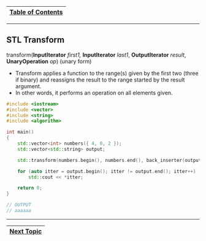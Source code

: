 |[Table of Contents](/00-Table-of-Contents.md)|
|---|

---

## STL Transform

transform\(**InputIterator** _first1,_ **InputIterator** _last1_, **OutputIterator** _result_, **UnaryOperation** _op_\) \(unary form\)

* Transform applies a function to the range\(s\) given by the first two \(three if binary\) and reassigns the result to the range started by the result argument. 
* In other words, it performs an operation on all elements given.

```cpp
#include <iostream>
#include <vector>
#include <string>
#include <algorithm>

int main()
{
    std::vector<int> numbers({ 4, 0, 2 });
    std::vector<std::string> output;

    std::transform(numbers.begin(), numbers.end(), back_inserter(output), [](auto len) {return std::string(len, 'a'); });

    for (auto itter = output.begin(); itter != output.end(); itter++)
        std::cout << *itter;

    return 0;
}

// OUTPUT
// aaaaaa
```

---

|[Next Topic](/ch02_Cpp_STL/2.15_findif.md)|
|---|
